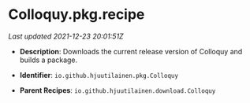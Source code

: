 # Colloquy.pkg.recipe

_Last updated 2021-12-23 20:01:51Z_

- **Description**: Downloads the current release version of Colloquy and builds a package.

- **Identifier**: `io.github.hjuutilainen.pkg.Colloquy`

- **Parent Recipes**: `io.github.hjuutilainen.download.Colloquy`
